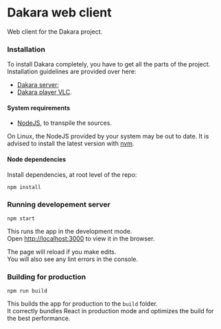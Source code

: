 # Dakara web client

Web client for the Dakara project.

### Installation

To install Dakara completely, you have to get all the parts of the project.
Installation guidelines are provided over here:

* [Dakara server](https://github.com/Nadeflore/dakara-server/);
* [Dakara player VLC](https://github.com/Nadeflore/dakara-player-vlc/).

#### System requirements

* [NodeJS](https://nodejs.org/), to transpile the sources.

On Linux, the NodeJS provided by your system may be out to date.
It is advised to install the latest version with [nvm](http://nvm.sh/).

#### Node dependencies

Install dependencies, at root level of the repo:

```shell
npm install
```

### Running developement server 

```shell
npm start
```

This runs the app in the development mode.<br />
Open [http://localhost:3000](http://localhost:3000) to view it in the browser.

The page will reload if you make edits.<br />
You will also see any lint errors in the console.

### Building for production

```shell
npm run build
```

This builds the app for production to the `build` folder.<br />
It correctly bundles React in production mode and optimizes the build for the best performance.
